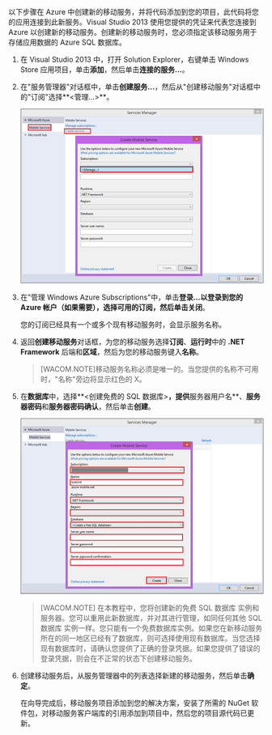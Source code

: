 

以下步骤在 Azure 中创建新的移动服务，并将代码添加到您的项目，此代码将您的应用连接到此新服务。Visual Studio 2013 使用您提供的凭证来代表您连接到 Azure 以创建新的移动服务。创建新的移动服务时，您必须指定该移动服务用于存储应用数据的 Azure SQL 数据库。 

1. 在 Visual Studio 2013 中，打开 Solution Explorer，右键单击 Windows Store 应用项目，单击**添加**，然后单击**连接的服务...**。 

2. 在"服务管理器"对话框中，单击**创建服务...**，然后从"创建移动服务"对话框中的"订阅"选择**&lt;管理...&gt;**。  

	![create service manage subscriptions](./media/mobile-services-dotnet-backend-create-new-service-vs2013/mobile-create-service-from-vs2013.png)

3. 在"管理 Windows Azure Subscriptions"中，单击**登录...**以登录到您的 Azure 帐户（如果需要），选择可用的订阅，然后单击**关闭**。

	您的订阅已经具有一个或多个现有移动服务时，会显示服务名称。 

5. 返回**创建移动服务**对话框，为您的移动服务选择**订阅**、**运行时**中的 **.NET Framework** 后端和**区域**，然后为您的移动服务键入**名称**。

	>[WACOM.NOTE]移动服务名称必须是唯一的。当您提供的名称不可用时，"名称"旁边将显示红色的 X。 

6. 在**数据库**中，选择**&lt;创建免费的 SQL 数据库&gt;**，提供**服务器用户名**、**服务器密码**和**服务器密码确认**，然后单击**创建**。

  	![create new mobile service in VS 2013](./media/mobile-services-dotnet-backend-create-new-service-vs2013/mobile-create-service-from-vs2013-2.png)

	> [WACOM.NOTE]
	> 在本教程中，您将创建新的免费 SQL 数据库 实例和服务器。您可以重用此新数据库，并对其进行管理，如同任何其他 SQL 数据库 实例一样。您只能有一个免费数据库实例。如果您在新移动服务所在的同一地区已经有了数据库，则可选择使用现有数据库。当您选择现有数据库时，请确认您提供了正确的登录凭据。如果您提供了错误的登录凭据，则会在不正常的状态下创建移动服务。

7. 创建移动服务后，从服务管理器中的列表选择新建的移动服务，然后单击**确定**。
 
   	在向导完成后，移动服务项目添加到您的解决方案，安装了所需的 NuGet 软件包，对移动服务客户端库的引用添加到项目中，然后您的项目源代码已更新。

